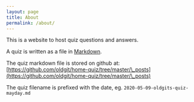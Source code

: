 ```yaml
---
layout: page
title: About
permalink: /about/
---
```


This is a website to host quiz questions and answers.

A quiz is written as a file in [Markdown](https://guides.github.com/features/mastering-markdown/).

The quiz markdown file is stored on github at: [https://github.com/oldgit/home-quiz/tree/master/\_posts](https://github.com/oldgit/home-quiz/tree/master/\_posts)
 
The quiz filename is prefixed with the date, eg. `2020-05-09-oldgits-quiz-mayday.md`

